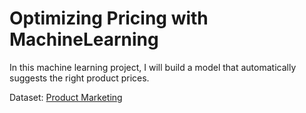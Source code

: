 # Optimizing Pricing with MachineLearning

In this machine learning project, I will build a model that automatically suggests the right product prices. 
 
Dataset: [Product Marketing](https://www.kaggle.com/rishavthakur/product-marketing)
